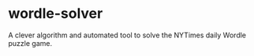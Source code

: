 # wordle-solver

A clever algorithm and automated tool to solve the NYTimes daily Wordle puzzle game.

